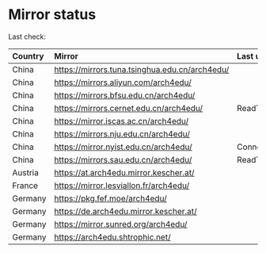 <script src="./time.js"></script>
# Mirror status
Last check: <script type="text/javascript">localize(1749208914.6146698);</script>

|Country|Mirror|Last update|
|:------|:-----|:----------|
|China|https://mirrors.tuna.tsinghua.edu.cn/arch4edu/|<script type="text/javascript">localize(1749192556);</script>|
|China|https://mirrors.aliyun.com/arch4edu/|<script type="text/javascript">localize(1749151135);</script>|
|China|https://mirrors.bfsu.edu.cn/arch4edu/|<script type="text/javascript">localize(1749151135);</script>|
|China|https://mirrors.cernet.edu.cn/arch4edu/|ReadTimeout|
|China|https://mirror.iscas.ac.cn/arch4edu/|<script type="text/javascript">localize(1749151135);</script>|
|China|https://mirrors.nju.edu.cn/arch4edu/|<script type="text/javascript">localize(1749106437);</script>|
|China|https://mirror.nyist.edu.cn/arch4edu/|ConnectionError|
|China|https://mirrors.sau.edu.cn/arch4edu/|ReadTimeout|
|Austria|https://at.arch4edu.mirror.kescher.at/|<script type="text/javascript">localize(1749151135);</script>|
|France|https://mirror.lesviallon.fr/arch4edu/|<script type="text/javascript">localize(1749020703);</script>|
|Germany|https://pkg.fef.moe/arch4edu/|<script type="text/javascript">localize(1749151135);</script>|
|Germany|https://de.arch4edu.mirror.kescher.at/|<script type="text/javascript">localize(1749151135);</script>|
|Germany|https://mirror.sunred.org/arch4edu/|<script type="text/javascript">localize(1749151135);</script>|
|Germany|https://arch4edu.shtrophic.net/|<script type="text/javascript">localize(1749151135);</script>|

<script src="./tablefilter/tablefilter.js"></script>
<script src="./table.js"></script>